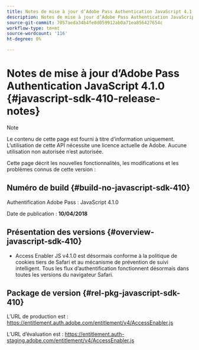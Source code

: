 ```yaml
---
title: Notes de mise à jour d’Adobe Pass Authentication JavaScript 4.1.0
description: Notes de mise à jour d’Adobe Pass Authentication JavaScript 4.1.0
source-git-commit: 7057aeda34b4fe0d059912ab0a71ea856427654c
workflow-type: tm+mt
source-wordcount: '116'
ht-degree: 0%

---
```


# Notes de mise à jour d’Adobe Pass Authentication JavaScript 4.1.0 {#javascript-sdk-410-release-notes}

>[!NOTE]
>
>Le contenu de cette page est fourni à titre d’information uniquement. L’utilisation de cette API nécessite une licence actuelle de Adobe. Aucune utilisation non autorisée n’est autorisée.

Cette page décrit les nouvelles fonctionnalités, les modifications et les problèmes connus de cette version :

## Numéro de build {#build-no-javascript-sdk-410}

Authentification Adobe Pass : JavaScript 4.1.0

Date de publication : **10/04/2018**


## Présentation des versions {#overview-javascript-sdk-410}

* Access Enabler JS v4.1.0 est désormais conforme à la politique de cookies tiers de Safari et au mécanisme de prévention de suivi intelligent. Tous les flux d’authentification fonctionnent désormais dans toutes les versions du navigateur Safari.


## Package de version {#rel-pkg-javascript-sdk-410}

L’URL de production est : https://entitlement.auth.adobe.com/entitlement/v4/AccessEnabler.js

L’URL d’évaluation est : https://entitlement.auth-staging.adobe.com/entitlement/v4/AccessEnabler.js
